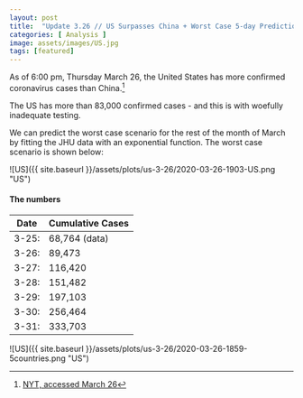 ```yaml
---
layout: post
title:  "Update 3.26 // US Surpasses China + Worst Case 5-day Prediction"
categories: [ Analysis ]
image: assets/images/US.jpg
tags: [featured]
---
```



As of 6:00 pm, Thursday March 26, the United States has more confirmed coronavirus cases than China.[^fn1]

The US has more than 83,000 confirmed cases - and this is with woefully inadequate testing.

We can predict the worst case scenario for the rest of the month of March by fitting the JHU data with an exponential function. The worst case scenario is shown below:

![US]({{ site.baseurl }}/assets/plots/us-3-26/2020-03-26-1903-US.png "US")

#### The numbers

| Date | Cumulative Cases |
| ---- | ---------------- |
| 3-25: | 68,764 (data) |
| 3-26: | 89,473 |
| 3-27: | 116,420 |
| 3-28: | 151,482 |
| 3-29: | 197,103 |
| 3-30: | 256,464 |
| 3-31: | 333,703 |

![US]({{ site.baseurl }}/assets/plots/us-3-26/2020-03-26-1859-5countries.png "US")

[^fn1]: [NYT, accessed March 26](https://www.nytimes.com/2020/03/26/world/coronavirus-news.html?)
